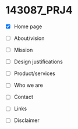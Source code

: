 # 143087_PRJ4
- [X] Home page
- [ ] About/vision	️
- [ ] Mission
- [ ] Design justifications
- [ ] Product/services
- [ ] Who we are
- [ ] Contact
- [ ] Links
- [ ] Disclaimer

